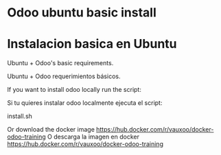 Odoo ubuntu basic install
=========================
Instalacion basica en Ubuntu
=========================

Ubuntu + Odoo's basic requirements.

Ubuntu + Odoo requerimientos básicos.


If you want to install odoo locally run the script:

Si tu quieres instalar odoo localmente ejecuta el script:

install.sh

Or download the docker image https://hub.docker.com/r/vauxoo/docker-odoo-training
O descarga la imagen en docker https://hub.docker.com/r/vauxoo/docker-odoo-training
